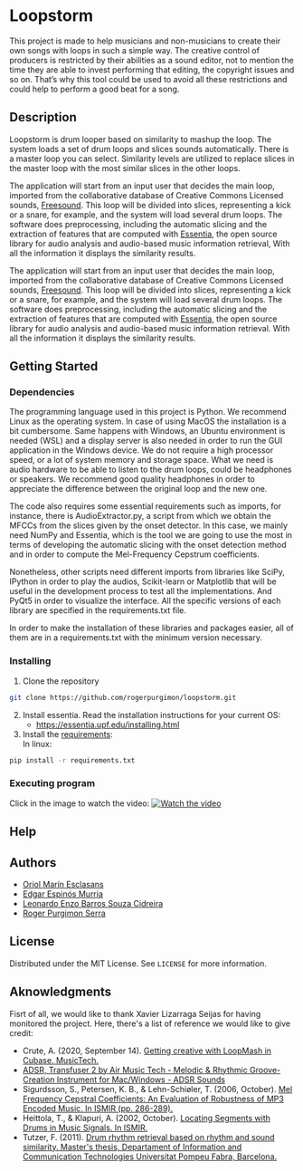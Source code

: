 # Loopstorm
This project is made to help musicians and non-musicians to create their own songs with loops in such a simple way. The creative control of producers is restricted by their abilities as a sound editor, not to mention the time they are able to invest performing that editing, the copyright issues and so on. That’s why this tool could be used to avoid all these restrictions and could help to perform a good beat for a song.

## Description
Loopstorm is drum looper based on similarity to mashup the loop. The system loads a set of drum loops and slices sounds automatically. There is a master loop you can select. Similarity levels are utilized to replace slices in the master loop with the most similar slices in the other loops.


The application will start from an input user that decides the main loop, imported from the collaborative database of Creative Commons Licensed sounds, [Freesound][1]. This loop will be divided into slices, representing a kick or a snare, for example, and the system will load several drum loops. The software does preprocessing, including the automatic slicing and the extraction of features that are computed with [Essentia][2], the open source library for audio analysis and audio-based music information retrieval, With all the information it displays the similarity results.

The application will start from an input user that decides the main loop, imported from the collaborative database of Creative Commons Licensed sounds, [Freesound][1]. This loop will be divided into slices, representing a kick or a snare, for example, and the system will load several drum loops. The software does preprocessing, including the automatic slicing and the extraction of features that are computed with [Essentia][2], the open source library for audio analysis and audio-based music information retrieval. With all the information it displays the similarity results.


## Getting Started
### Dependencies
The programming language used in this project is Python. We recommend Linux as the operating system. In case of using MacOS the installation is a bit cumbersome. Same happens with Windows, an Ubuntu environment is needed (WSL) and a display server is also needed in order to run the GUI application in the Windows device. We do not require a high processor speed, or a lot of system memory and storage space. What we need is audio hardware to be able to listen to the  drum loops, could be headphones or speakers. We recommend good quality headphones in order to appreciate the difference between the original loop and the new one. 

The code also requires some essential requirements such as imports, for instance, there is AudioExtractor.py, a script from which we obtain the MFCCs from the slices given by the onset detector. In this case, we mainly need NumPy and Essentia, which is the tool we are going to use the most in terms of developing the automatic slicing with the onset detection method and in order to compute the Mel-Frequency Cepstrum coefficients.

Nonetheless, other scripts need different imports from libraries like SciPy, IPython in order to play the audios, Scikit-learn or Matplotlib that will be useful in the development process to test all the implementations. And PyQt5 in order to visualize the interface. All the specific versions of each library are specified in the requirements.txt file.

In order to make the installation of these libraries and packages easier, all of them are in a requirements.txt with the minimum version necessary.


### Installing
1. Clone the repository
  ```sh
  git clone https://github.com/rogerpurgimon/loopstorm.git
  ```

2. Install essentia. Read the installation instructions for your current OS:
    * https://essentia.upf.edu/installing.html
3. Install the [requirements][3]:
<br/>In linux:

```sh
pip install -r requirements.txt
```


### Executing program
Click in the image to watch the video:
[![Watch the video](https://user-images.githubusercontent.com/47043537/176453552-ea58d8a1-7e4d-4652-9820-c57c2fd4108d.PNG)](https://drive.google.com/file/d/1HDuZrbd0VSElPXVJa_I8fys9b9Il735X/view?usp=sharing)

## Help

## Authors
  * [Oriol Marín Esclasans][4]
  * [Edgar Espinós Murria][5]
  * [Leonardo Enzo Barros Souza Cidreira][6]
  * [Roger Purgimon Serra][7]

## License
Distributed under the MIT License. See ``` LICENSE ``` for more information.

## Aknowledgments
Fisrt of all, we would like to thank Xavier Lizarraga Seijas for having monitored the project.
Here, there's a list of reference we would like to give credit:

* Crute, A. (2020, September 14). [Getting creative with LoopMash in Cubase. MusicTech.][8]
* [ADSR, Transfuser 2 by Air Music Tech - Melodic & Rhythmic Groove-Creation Instrument for Mac/Windows - ADSR Sounds ][9]
* Sigurdsson, S., Petersen, K. B., & Lehn-Schiøler, T. (2006, October). [Mel Frequency Cepstral Coefficients: An Evaluation of Robustness of MP3 Encoded Music. In ISMIR (pp. 286-289).][10]
* Heittola, T., & Klapuri, A. (2002, October). [Locating Segments with Drums in Music Signals. In ISMIR.][11]
* Tutzer, F. (2011). [Drum rhythm retrieval based on rhythm and sound similarity. Master's thesis, Departament of Information and Communication Technologies Universitat Pompeu Fabra, Barcelona.][12]

[1]:https://freesound.org/ "Freesound"
[2]:https://github.com/MTG/essentia

[3]:https://github.com/rogerpurgimon/loopstorm/blob/main/requirements.txt

[4]:https://github.com/Uriiol1808
[5]:https://github.com/u172926
[6]:https://github.com/leonardbalm
[7]:https://github.com/rogerpurgimon
[8]:https://musictech.com/tutorials/cubase/getting-creative-with-loopmash-in-cubase/
[9]:https://www.adsrsounds.com/product/software/air-music-tech-transfuser-2-groove-creation-instrument/
[10]:https://www.academia.edu/29410364/Mel_frequency_cepstral_coefficients_An_evaluation_of_robustness_of_mp3_encoded_music
[11]:https://www.researchgate.net/publication/2537192_Locating_Segments_with_Drums_in_Music_Signals
[12]:https://vdocument.in/drum-rhythm-retrieval-based-on-rhythm-and-sound-mtgupfedututzer-felix-master-thesis-2011pdf.html?page=1
